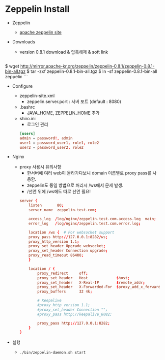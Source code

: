# Zeppelin Install
* Zeppelin
    * [apache zeppelin site](https://zeppelin.apache.org/download.html)

* Downloads
    * version 0.8.1 download & 압축해제 & soft link
    ```bash
$ wget http://mirror.apache-kr.org/zeppelin/zeppelin-0.8.1/zeppelin-0.8.1-bin-all.tgz
$ tar -zxf zeppelin-0.8.1-bin-all.tgz
$ ln -sf zeppelin-0.8.1-bin-all zeppelin
    ```
   
* Configure
    * zeppelin-site.xml
        * zeppelin.server.port : 서버 포트 (default : 8080)
    * .bashrc
        * JAVA_HOME, ZEPPELIN_HOME 추가
    * shiro.ini
        * 로그인 관리
        ```conf
        [users]
        admin = password!, admin
        user1 = password_user1, role1, role2
        user2 = password_user2, role2
        ```
        
    
* Nginx
    * proxy 사용시 유의사항
        * 한서버에 여러 web이 올라가다보니 domain 이름별로 proxy pass를 사용함.
        * zeppelin도 동일 방법으로 처리시 /ws에서 문제 발생.
        * /선언 위에 /ws에도 따로 선언 필요!
        ```conf
        server {
            listen       80;
            server_name  zeppelin.test.com;

            access_log  /log/nginx/zeppelin.test.com.access.log  main;
            error_log   /log/nginx/zeppelin.test.com.error.log;

            location /ws {  # For websocket support
            proxy_pass http://127.0.0.1:8282/ws;
            proxy_http_version 1.1;
            proxy_set_header Upgrade websocket;
            proxy_set_header Connection upgrade;
            proxy_read_timeout 86400;
            }

            location / {
                proxy_redirect     off;
                proxy_set_header   Host             $host;
                proxy_set_header   X-Real-IP        $remote_addr;
                proxy_set_header   X-Forwarded-For  $proxy_add_x_forwarded_for;
                proxy_buffers      32 4k;

                # Keepalive
                #proxy_http_version 1.1;
                #proxy_set_header Connection "";
                #proxy_pass http://keepalive_8082;

                proxy_pass http://127.0.0.1:8282;
            }
        }
        ```

* 실행
    * `./bin/zeppelin-daemon.sh start `

